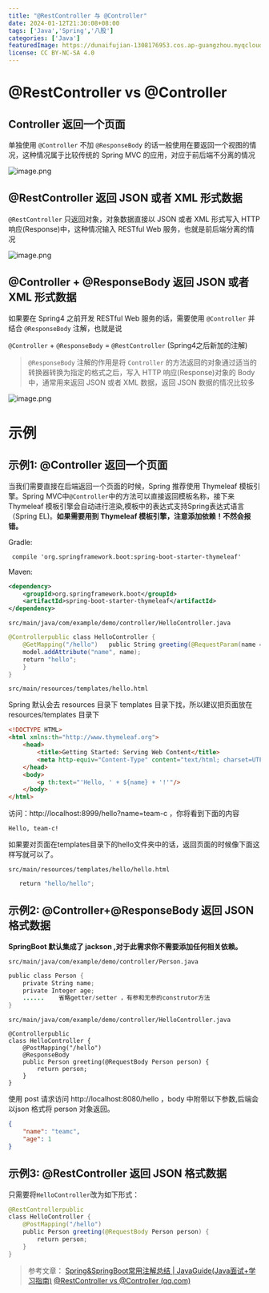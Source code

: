 ```yaml
---
title: "@RestController 与 @Controller"
date: 2024-01-12T21:30:08+08:00
tags: ['Java','Spring','八股']
categories: ['Java']
featuredImage: https://dunaifujian-1308176953.cos.ap-guangzhou.myqcloud.com/artilce_cover/114979249_p0_master1200.jpg
license: CC BY-NC-SA 4.0
---
```


# @RestController vs @Controller
## Controller 返回一个页面

单独使用 `@Controller` 不加 `@ResponseBody` 的话一般使用在要返回一个视图的情况，这种情况属于比较传统的 Spring MVC 的应用，对应于前后端不分离的情况

![image.png](https://dunaiobsidian-1308176953.cos.ap-guangzhou.myqcloud.com/obsidian20240112212014.png)

## @RestController 返回 JSON 或者 XML 形式数据

`@RestController` 只返回对象，对象数据直接以 JSON 或者 XML 形式写入 HTTP 响应(Response)中，这种情况输入 RESTful Web 服务，也就是前后端分离的情况

![image.png](https://dunaiobsidian-1308176953.cos.ap-guangzhou.myqcloud.com/obsidian20240112212221.png)

## @Controller + @ResponseBody 返回 JSON 或者 XML 形式数据

如果要在 Spring4 之前开发 RESTful Web 服务的话，需要使用 `@Controller` 并结合 `@ResponseBody` 注解，也就是说

`@Controller` + `@ResponseBody` = `@RestController` (Spring4之后新加的注解)

>`@ResponseBody` 注解的作用是将 `Controller` 的方法返回的对象通过适当的转换器转换为指定的格式之后，写入 HTTP 响应(Response)对象的 Body 中，通常用来返回 JSON 或者 XML 数据，返回 JSON 数据的情况比较多

![image.png](https://dunaiobsidian-1308176953.cos.ap-guangzhou.myqcloud.com/obsidian20240112212616.png)


# 示例
## 示例1: @Controller 返回一个页面

当我们需要直接在后端返回一个页面的时候，Spring 推荐使用 Thymeleaf 模板引擎。Spring MVC中`@Controller`中的方法可以直接返回模板名称，接下来 Thymeleaf 模板引擎会自动进行渲染,模板中的表达式支持Spring表达式语言（Spring EL)。**如果需要用到 Thymeleaf 模板引擎，注意添加依赖！不然会报错。**

Gradle:

```
 compile 'org.springframework.boot:spring-boot-starter-thymeleaf'
```

Maven:

```XML
<dependency>  
	<groupId>org.springframework.boot</groupId>  
	<artifactId>spring-boot-starter-thymeleaf</artifactId>
</dependency>
```

`src/main/java/com/example/demo/controller/HelloController.java`

```Java
@Controllerpublic class HelloController {    
	@GetMapping("/hello")	public String greeting(@RequestParam(name = "name", required = false, defaultValue = "World") String name, Model model){        
	model.addAttribute("name", name);        
	return "hello";    
	}
}
```

`src/main/resources/templates/hello.html`

Spring 默认会去 resources 目录下 templates 目录下找，所以建议把页面放在 resources/templates 目录下

```HTML
<!DOCTYPE HTML>
<html xmlns:th="http://www.thymeleaf.org">
	<head>    
		<title>Getting Started: Serving Web Content</title>    
		<meta http-equiv="Content-Type" content="text/html; charset=UTF-8"/>
	</head>
	<body>
		<p th:text="'Hello, ' + ${name} + '!'"/>
	</body>
</html>
```

访问：http://localhost:8999/hello?name=team-c ，你将看到下面的内容

```
Hello, team-c!
```

如果要对页面在templates目录下的hello文件夹中的话，返回页面的时候像下面这样写就可以了。

`src/main/resources/templates/hello/hello.html`

```java
   return "hello/hello";
```

## 示例2: @Controller+@ResponseBody 返回 JSON 格式数据

**SpringBoot 默认集成了 jackson ,对于此需求你不需要添加任何相关依赖。**

`src/main/java/com/example/demo/controller/Person.java`

```Java
public class Person {    
	private String name;    
	private Integer age;    
	......    省略getter/setter ，有参和无参的construtor方法
}
```

`src/main/java/com/example/demo/controller/HelloController.java`

```
@Controllerpublic 
class HelloController {    
	@PostMapping("/hello")    
	@ResponseBody    
	public Person greeting(@RequestBody Person person) {        
		return person;    
	}
}
```

使用 post 请求访问 http://localhost:8080/hello ，body 中附带以下参数,后端会以json 格式将 person 对象返回。

```json
{   
    "name": "teamc",
	"age": 1
}
```

## 示例3: @RestController 返回 JSON 格式数据

只需要将`HelloController`改为如下形式：

```Java
@RestControllerpublic 
class HelloController {    
	@PostMapping("/hello")    
	public Person greeting(@RequestBody Person person) {        
		return person;    
	}
}
```

>参考文章：
>[Spring&SpringBoot常用注解总结 | JavaGuide(Java面试+学习指南)](https://javaguide.cn/system-design/framework/spring/spring-common-annotations.html#_2-spring-bean-%E7%9B%B8%E5%85%B3)
>[@RestController vs @Controller (qq.com)](https://mp.weixin.qq.com/s?__biz=Mzg2OTA0Njk0OA==&mid=2247485544&idx=1&sn=3cc95b88979e28fe3bfe539eb421c6d8&chksm=cea247a3f9d5ceb5e324ff4b8697adc3e828ecf71a3468445e70221cce768d1e722085359907&token=1725092312&lang=zh_CN#rd)


